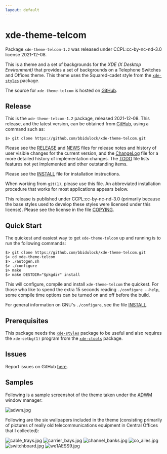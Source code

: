 ```yaml
---
layout: default
---
```

[xde-theme-telcom -- read me first file.  2021-12-08]: #

xde-theme-telcom
===============

Package `xde-theme-telcom-1.2` was released under CCPL:cc-by-nc-nd-3.0
license 2021-12-08.

This is a theme and a set of backgrounds for the _XDE (X Desktop
Environment)_ that provides a set of backgrounds on
a Telephone Switches and Offices theme.
This theme uses the Squared-cadet style from the [`xde-styles`][11]
package.

The source for `xde-theme-telcom` is hosted on [GitHub][1].


Release
-------

This is the `xde-theme-telcom-1.2` package, released 2021-12-08.
This release, and the latest version, can be obtained from [GitHub][1],
using a command such as:

    $> git clone https://github.com/bbidulock/xde-theme-telcom.git

Please see the [RELEASE][3] and [NEWS][4] files for release notes and
history of user visible changes for the current version, and the
[ChangeLog][5] file for a more detailed history of implementation
changes.  The [TODO][6] file lists features not yet implemented and
other outstanding items.

Please see the [INSTALL][8] file for installation instructions.

When working from `git(1)`, please use this file.  An abbreviated
installation procedure that works for most applications appears below.

This release is published under CCPL:cc-by-nc-nd-3.0 (primarily because
the base styles used to develop these styles were licensed under this
license).
Please see the license in the file [COPYING][10].


Quick Start
-----------

The quickest and easiest way to get `xde-theme-telcom` up and
running is to run the following commands:

    $> git clone https://github.com/bbidulock/xde-theme-telcom.git
    $> cd xde-theme-telcom
    $> ./autogen.sh
    $> ./configure
    $> make
    $> make DESTDIR="$pkgdir" install

This will configure, compile and install `xde-theme-telcom` the
quickest.  For those who like to spend the extra 15 seconds reading
`./configure --help`, some compile time options can be turned on and off
before the build.

For general information on GNU's `./configure`, see the file
[INSTALL][8].


Prerequisites
-------------

This package needs the [`xde-styles`][11] package to be useful and also
requires the `xde-setbg(1)` program from the [`xde-ctools`][12] package.


Issues
------

Report issues on GitHub [here][2].


Samples
-------

Following is a sample screenshot of the theme taken under the [ADWM][13]
window manager:

![adwm.jpg](scrot/adwm.jpg "Wallpaper #4")

Following are the six wallpapers included in the theme (consisting
primarily of pictures of really old telecommunications equipment in
Central Offices that I collected):

![cable_trays.jpg](images/cable_trays.jpg "Wallpaper #1")
![carrier_bays.jpg](images/carrier_bays.jpg "Wallpaper #2")
![channel_banks.jpg](images/channel_banks.jpg "Wallpaper #3")
![co_ailes.jpg](images/co_ailes.jpg "Wallpaper #4")
![switchboard.jpg](images/switchboard.jpg "Wallpaper #5")
![we1AESS9.jpg](images/we1AESS9.jpg "Wallpaper #6")



[1]: https://github.com/bbidulock/xde-theme-telcom
[2]: https://github.com/bbidulock/xde-theme-telcom/issues
[3]: https://github.com/bbidulock/xde-theme-telcom/blob/1.2/RELEASE
[4]: https://github.com/bbidulock/xde-theme-telcom/blob/1.2/NEWS
[5]: https://github.com/bbidulock/xde-theme-telcom/blob/1.2/ChangeLog
[6]: https://github.com/bbidulock/xde-theme-telcom/blob/1.2/TODO
[7]: https://github.com/bbidulock/xde-theme-telcom/blob/1.2/COMPLIANCE
[8]: https://github.com/bbidulock/xde-theme-telcom/blob/1.2/INSTALL
[9]: https://github.com/bbidulock/xde-theme-telcom/blob/1.2/LICENSE
[10]: https://github.com/bbidulock/xde-theme-telcom/blob/1.2/COPYING
[11]: https://github.com/bbidulock/xde-styles
[12]: https://github.com/bbidulock/xde-ctools
[13]: https://bbidulock.github.io/adwm

[ vim: set ft=markdown sw=4 tw=72 nocin nosi fo+=tcqlorn spell: ]: #
